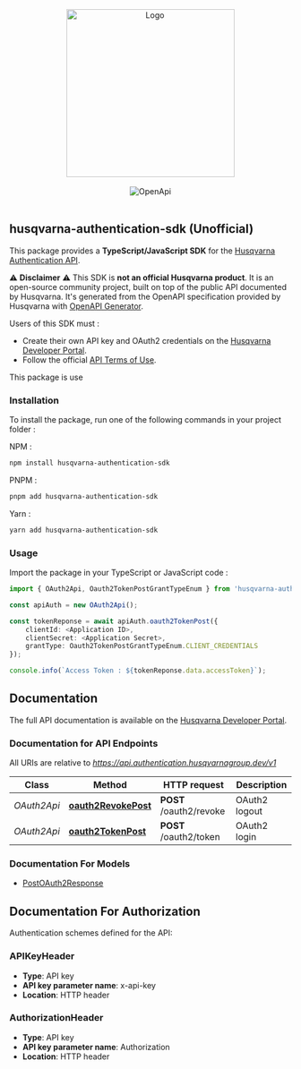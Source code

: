 <div align="center">
  <img src="https://developer.husqvarnagroup.cloud/assets/husqvarna-developer-logo-CxG7Npke.svg" alt="Logo" width=300"/>
</div>

<br />

<div align="center">
    <img src="https://img.shields.io/badge/OpenAPI%20Generator-2.23.1-6BA539?logo=openapiinitiative&logoColor=white&style=for-the-badge" alt="OpenApi" />
</div>
<br />

## husqvarna-authentication-sdk (Unofficial)

This package provides a **TypeScript/JavaScript SDK** for the [Husqvarna Authentication API](https://developer.husqvarnagroup.cloud/apis/authentication-api).

⚠️ **Disclaimer** ⚠️
This SDK is **not an official Husqvarna product**.
It is an open-source community project, built on top of the public API documented by Husqvarna. It's generated from the OpenAPI specification provided by Husqvarna with [OpenAPI Generator](https://openapi-generator.tech/).

Users of this SDK must :

- Create their own API key and OAuth2 credentials on the [Husqvarna Developer Portal](https://developer.husqvarnagroup.cloud/).
- Follow the official [API Terms of Use](https://developer.husqvarnagroup.cloud/terms).

This package is use

### Installation

To install the package, run one of the following commands in your project folder :

NPM :

```bash
npm install husqvarna-authentication-sdk
```

PNPM :

```bash
pnpm add husqvarna-authentication-sdk
```

Yarn :

```bash
yarn add husqvarna-authentication-sdk
```

### Usage

Import the package in your TypeScript or JavaScript code :

```typescript
import { OAuth2Api, Oauth2TokenPostGrantTypeEnum } from 'husqvarna-authentication-sdk';

const apiAuth = new OAuth2Api();

const tokenReponse = await apiAuth.oauth2TokenPost({
    clientId: <Application ID>,
    clientSecret: <Application Secret>,
    grantType: Oauth2TokenPostGrantTypeEnum.CLIENT_CREDENTIALS
});

console.info(`Access Token : ${tokenReponse.data.accessToken}`);
```

## Documentation

The full API documentation is available on the [Husqvarna Developer Portal](https://developer.husqvarnagroup.cloud/apis/authentication-api).

### Documentation for API Endpoints

All URIs are relative to *https://api.authentication.husqvarnagroup.dev/v1*

| Class       | Method                                                     | HTTP request            | Description   |
| ----------- | ---------------------------------------------------------- | ----------------------- | ------------- |
| _OAuth2Api_ | [**oauth2RevokePost**](docs/OAuth2Api.md#oauth2revokepost) | **POST** /oauth2/revoke | OAuth2 logout |
| _OAuth2Api_ | [**oauth2TokenPost**](docs/OAuth2Api.md#oauth2tokenpost)   | **POST** /oauth2/token  | OAuth2 login  |

### Documentation For Models

- [PostOAuth2Response](docs/PostOAuth2Response.md)

<a id="documentation-for-authorization"></a>

## Documentation For Authorization

Authentication schemes defined for the API:
<a id="APIKeyHeader"></a>

### APIKeyHeader

- **Type**: API key
- **API key parameter name**: x-api-key
- **Location**: HTTP header

<a id="AuthorizationHeader"></a>

### AuthorizationHeader

- **Type**: API key
- **API key parameter name**: Authorization
- **Location**: HTTP header
